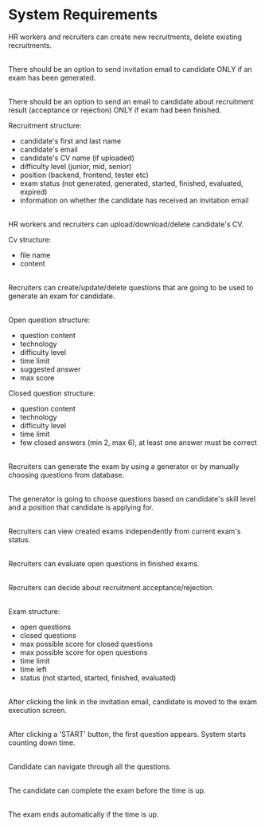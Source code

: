
# System Requirements

HR workers and recruiters can create new recruitments, delete existing recruitments. </br></br>

There should be an option to send invitation email to candidate ONLY if an exam has been generated.</br></br>

There should be an option to send an email to candidate about recruitment result (acceptance or rejection) ONLY if exam had been finished.</br>

Recruitment structure:
- candidate's first and last name
- candidate's email
- candidate's CV name (if uploaded)
- difficulty level (junior, mid, senior)
- position (backend, frontend, tester etc)
- exam status (not generated, generated, started, finished, evaluated, expired)
- information on whether the candidate has received an invitation email</br></br>

HR workers and recruiters can upload/download/delete candidate's CV.</br>

Cv structure:
- file name
- content</br></br>

Recruiters can create/update/delete questions that are going to be used to generate an exam for candidate.</br></br>

Open question structure:
- question content
- technology
- difficulty level
- time limit
- suggested answer
- max score

Closed question structure:
- question content
- technology
- difficulty level
- time limit
- few closed answers (min 2, max 6), at least one answer must be correct </br></br>

Recruiters can generate the exam by using a generator or by manually choosing questions from database.</br></br>

The generator is going to choose questions based on candidate's skill level and a position that candidate is applying for.</br></br>

Recruiters can view created exams independently from current exam's status.</br></br>

Recruiters can evaluate open questions in finished exams.</br></br>

Recruiters can decide about recruitment acceptance/rejection.</br></br>

Exam structure:
- open questions
- closed questions
- max possible score for closed questions
- max possible score for open questions
- time limit
- time left
- status (not started, started, finished, evaluated)</br></br>

After clicking the link in the invitation email, candidate is moved to the exam execution screen.</br></br>

After clicking a 'START' button, the first question appears. System starts counting down time.</br></br>

Candidate can navigate through all the questions.</br></br>

The candidate can complete the exam before the time is up.</br></br>

The exam ends automatically if the time is up.
 
